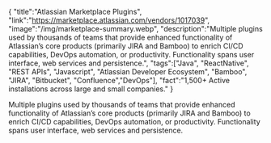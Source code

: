 {
"title":"Atlassian Marketplace Plugins",
"link":"https://marketplace.atlassian.com/vendors/1017039",
"image":"/img/marketplace-summary.webp",
"description":"Multiple plugins used by thousands of teams that provide enhanced functionality of Atlassian’s core products (primarily JIRA and Bamboo) to enrich CI/CD capabilities, DevOps automation, or productivity. Functionality spans user interface, web services and persistence.",
"tags":["Java", "ReactNative", "REST APIs", "Javascript", "Atlassian Developer Ecosystem", "Bamboo", "JIRA", "Bitbucket", "Confluence","DevOps"],
"fact":"1,500+ Active installations across large and small companies."
}

Multiple plugins used by thousands of teams that provide enhanced functionality of Atlassian’s core products (primarily JIRA and Bamboo) to enrich CI/CD capabilities, DevOps automation, or productivity. Functionality spans user interface, web services and persistence.
